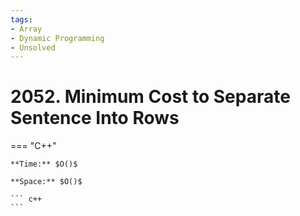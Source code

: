 ```yaml
---
tags:
- Array
- Dynamic Programming
- Unsolved
---
```



# 2052. Minimum Cost to Separate Sentence Into Rows

=== "C++"

    **Time:** $O()$

    **Space:** $O()$

    ``` c++
    ```